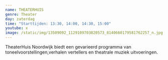 ```yaml
---
name: THEATERHUIS
genre: Theater
day: zaterdag
time: "Starttijden: 13:30, 14:00, 14:30, 15:00"
youtube: x
image: /static/img/13509092_1129109703820573_8140660179581762257_n.jpg
---
```

<!--StartFragment-->

TheaterHuis Noordwijk biedt een gevarieerd programma van toneelvoorstellingen,verhalen vertellers en  theatrale muziek uitvoeringen.

<!--EndFragment-->